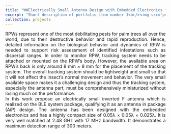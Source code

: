```yaml
---
title: "WWElectrically Small Antenna Design with Embedded Electronics for RPW Detection"
excerpt: "Short description of portfolio item number 1<br/><img src='project2-RPW-Detection1.PNG'>"
collection: projects
---
```


<div style="text-align: justify"> 
RPWs represent one of the most debilitating pests for palm trees all over the world, due to their destructive behavior and rapid reproduction. Hence, detailed information on the biological behavior and dynamics of RPW is needed to support risk assessment of identified infestations such as dispersal ranges. In order to monitor RPW, tracking system needs to be attached or mounted on the RPW’s body. However, the available area on RPW’s back is only around 8 mm × 8 mm for the placement of the tracking system. The overall tracking system should be lightweight and small so that it will not affect the insect’s normal movement and behavior. The very small available space makes it a challenging design and thus the tracking system, especially the antenna part, must be comprehensively miniaturized without losing much on the performance.
</div>
<div style="text-align: justify"> 
In this work propose an electrically small inverted F antenna which is realized on the BLE system package, qualifying it as an antenna in package (AiP) design. The antenna has been designed with the embedded electronics and has a highly compact size of 0.05λ ×
0.05λ × 0.025λ. It is very well matched at 2.48 GHz with 17 MHz bandwidth. It demonstrates a maximum detection range of 300 meters.
</div>
